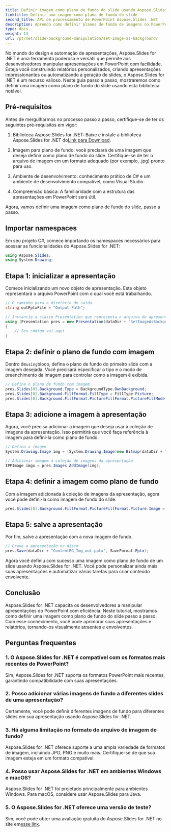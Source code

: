 ```yaml
---
title: Definir imagem como plano de fundo do slide usando Aspose.Slides
linktitle: Definir uma imagem como plano de fundo do slide
second_title: API de processamento de PowerPoint Aspose.Slides .NET
description: Aprenda como definir planos de fundo de imagens no PowerPoint usando Aspose.Slides for .NET. Aprimore suas apresentações com facilidade.
type: docs
weight: 13
url: /pt/net/slide-background-manipulation/set-image-as-background/
---
```


No mundo do design e automação de apresentações, Aspose.Slides for .NET é uma ferramenta poderosa e versátil que permite aos desenvolvedores manipular apresentações em PowerPoint com facilidade. Esteja você construindo relatórios personalizados, criando apresentações impressionantes ou automatizando a geração de slides, o Aspose.Slides for .NET é um recurso valioso. Neste guia passo a passo, mostraremos como definir uma imagem como plano de fundo do slide usando esta biblioteca notável.

## Pré-requisitos

Antes de mergulharmos no processo passo a passo, certifique-se de ter os seguintes pré-requisitos em vigor:

1.  Biblioteca Aspose.Slides for .NET: Baixe e instale a biblioteca Aspose.Slides for .NET do[Link para Download](https://releases.aspose.com/slides/net/).

2. Imagem para plano de fundo: você precisará de uma imagem que deseja definir como plano de fundo do slide. Certifique-se de ter o arquivo de imagem em um formato adequado (por exemplo, .jpg) pronto para uso.

3. Ambiente de desenvolvimento: conhecimento prático de C# e um ambiente de desenvolvimento compatível, como Visual Studio.

4. Compreensão básica: A familiaridade com a estrutura das apresentações em PowerPoint será útil.

Agora, vamos definir uma imagem como plano de fundo do slide, passo a passo.

## Importar namespaces

Em seu projeto C#, comece importando os namespaces necessários para acessar as funcionalidades do Aspose.Slides for .NET:

```csharp
using Aspose.Slides;
using System.Drawing;
```

## Etapa 1: inicializar a apresentação

Comece inicializando um novo objeto de apresentação. Este objeto representará o arquivo PowerPoint com o qual você está trabalhando.

```csharp
// O caminho para o diretório de saída.
string outPptxFile = "Output Path";

// Instancie a classe Presentation que representa o arquivo de apresentação
using (Presentation pres = new Presentation(dataDir + "SetImageAsBackground.pptx"))
{
    // Seu código vai aqui
}
```

## Etapa 2: definir o plano de fundo com imagem

 Dentro de`using`bloco, defina o plano de fundo do primeiro slide com a imagem desejada. Você precisará especificar o tipo e o modo de preenchimento da imagem para controlar como a imagem é exibida.

```csharp
// Defina o plano de fundo com imagem
pres.Slides[0].Background.Type = BackgroundType.OwnBackground;
pres.Slides[0].Background.FillFormat.FillType = FillType.Picture;
pres.Slides[0].Background.FillFormat.PictureFillFormat.PictureFillMode = PictureFillMode.Stretch;
```

## Etapa 3: adicione a imagem à apresentação

Agora, você precisa adicionar a imagem que deseja usar à coleção de imagens da apresentação. Isso permitirá que você faça referência à imagem para defini-la como plano de fundo.

```csharp
// Defina a imagem
System.Drawing.Image img = (System.Drawing.Image)new Bitmap(dataDir + "Tulips.jpg");

// Adicionar imagem à coleção de imagens da apresentação
IPPImage imgx = pres.Images.AddImage(img);
```

## Etapa 4: definir a imagem como plano de fundo

Com a imagem adicionada à coleção de imagens da apresentação, agora você pode defini-la como imagem de fundo do slide.

```csharp
pres.Slides[0].Background.FillFormat.PictureFillFormat.Picture.Image = imgx;
```

## Etapa 5: salve a apresentação

Por fim, salve a apresentação com a nova imagem de fundo.

```csharp
// Grave a apresentação no disco
pres.Save(dataDir + "ContentBG_Img_out.pptx", SaveFormat.Pptx);
```

Agora você definiu com sucesso uma imagem como plano de fundo de um slide usando Aspose.Slides for .NET. Você pode personalizar ainda mais suas apresentações e automatizar várias tarefas para criar conteúdo envolvente.

## Conclusão

Aspose.Slides for .NET capacita os desenvolvedores a manipular apresentações do PowerPoint com eficiência. Neste tutorial, mostramos como definir uma imagem como plano de fundo do slide passo a passo. Com esse conhecimento, você pode aprimorar suas apresentações e relatórios, tornando-os visualmente atraentes e envolventes.

## Perguntas frequentes

### 1. O Aspose.Slides for .NET é compatível com os formatos mais recentes do PowerPoint?

Sim, Aspose.Slides for .NET suporta os formatos PowerPoint mais recentes, garantindo compatibilidade com suas apresentações.

### 2. Posso adicionar várias imagens de fundo a diferentes slides de uma apresentação?

Certamente, você pode definir diferentes imagens de fundo para diferentes slides em sua apresentação usando Aspose.Slides for .NET.

### 3. Há alguma limitação no formato do arquivo de imagem de fundo?

Aspose.Slides for .NET oferece suporte a uma ampla variedade de formatos de imagem, incluindo JPG, PNG e muito mais. Certifique-se de que sua imagem esteja em um formato compatível.

### 4. Posso usar Aspose.Slides for .NET em ambientes Windows e macOS?

Aspose.Slides for .NET foi projetado principalmente para ambientes Windows. Para macOS, considere usar Aspose.Slides para Java.

### 5. O Aspose.Slides for .NET oferece uma versão de teste?

 Sim, você pode obter uma avaliação gratuita do Aspose.Slides for .NET no site em[esse link](https://releases.aspose.com/).